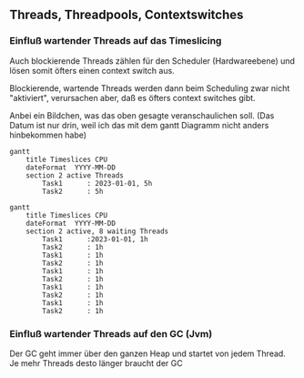 ## Threads, Threadpools, Contextswitches

### Einfluß wartender Threads auf das Timeslicing

Auch blockierende Threads zählen für den Scheduler (Hardwareebene) und lösen somit öfters einen context switch aus.

Blockierende, wartende Threads werden dann beim Scheduling zwar nicht "aktiviert", verursachen aber, daß es öfters context switches gibt.

Anbei ein Bildchen, was das oben gesagte veranschaulichen soll. (Das Datum ist nur drin, weil ich das mit dem gantt Diagramm nicht anders hinbekommen habe)

```mermaid
gantt
    title Timeslices CPU
    dateFormat  YYYY-MM-DD
    section 2 active Threads
        Task1      : 2023-01-01, 5h
        Task2      : 5h
```

```mermaid
gantt
    title Timeslices CPU
    dateFormat  YYYY-MM-DD
    section 2 active, 8 waiting Threads
        Task1      :2023-01-01, 1h
        Task2      : 1h
        Task1      : 1h
        Task2      : 1h
        Task1      : 1h
        Task2      : 1h
        Task1      : 1h
        Task2      : 1h
        Task1      : 1h
        Task2      : 1h
```

### Einfluß wartender Threads auf den GC (Jvm)

Der GC geht immer über den ganzen Heap und startet von jedem Thread.
Je mehr Threads desto länger braucht der GC
